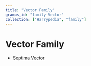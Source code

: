```yaml
---
title: "Vector Family"
gramps_id: "family-Vector"
collection: ["Harrypedia", "family"]
---
```


# Vector Family

- [Septima Vector](/Harrypedia/people/Vector/Septima/)
